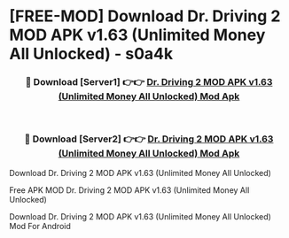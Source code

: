 # [FREE-MOD] Download Dr. Driving 2 MOD APK v1.63 (Unlimited Money All Unlocked) - s0a4k


<div align="center">
<h3>🔴 Download [Server1] 👉👉 <a href="https://apk-comot.site?title=Dr._Driving_2_MOD_APK_v1.63_(Unlimited_Money_All_Unlocked)">Dr. Driving 2 MOD APK v1.63 (Unlimited Money All Unlocked) Mod Apk</a></h3><br>

<h3>🔴 Download [Server2] 👉👉 <a href="https://apk-comot.site?title=Dr._Driving_2_MOD_APK_v1.63_(Unlimited_Money_All_Unlocked)">Dr. Driving 2 MOD APK v1.63 (Unlimited Money All Unlocked) Mod Apk</a></h3>
</div>



Download Dr. Driving 2 MOD APK v1.63 (Unlimited Money All Unlocked) 

Free APK MOD Dr. Driving 2 MOD APK v1.63 (Unlimited Money All Unlocked) 

Download Dr. Driving 2 MOD APK v1.63 (Unlimited Money All Unlocked) Mod For Android
